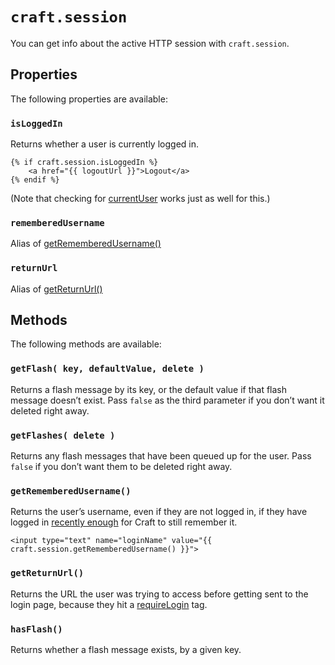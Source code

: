# `craft.session`

You can get info about the active HTTP session with `craft.session`.

## Properties

The following properties are available:

### `isLoggedIn`

Returns whether a user is currently logged in.

```twig
{% if craft.session.isLoggedIn %}
    <a href="{{ logoutUrl }}">Logout</a>
{% endif %}
```

(Note that checking for [currentUser](global-variables.md#currentUser) works just as well for this.)

### `rememberedUsername`

Alias of [getRememberedUsername()](#getRememberedUsername)

### `returnUrl`

Alias of [getReturnUrl()](#returnUrl)

## Methods

The following methods are available:

### `getFlash( key, defaultValue, delete )`

Returns a flash message by its key, or the default value if that flash message doesn’t exist. Pass `false` as the third parameter if you don’t want it deleted right away.

### `getFlashes( delete )`

Returns any flash messages that have been queued up for the user. Pass `false` if you don’t want them to be deleted right away.

### `getRememberedUsername()`

Returns the user’s username, even if they are not logged in, if they have logged in [recently enough](../config-settings.md#rememberUsernameDuration) for Craft to still remember it.

```twig
<input type="text" name="loginName" value="{{ craft.session.getRememberedUsername() }}">
```

### `getReturnUrl()`

Returns the URL the user was trying to access before getting sent to the login page, because they hit a [requireLogin](tags.md#requireLogin) tag.

### `hasFlash()`

Returns whether a flash message exists, by a given key.
